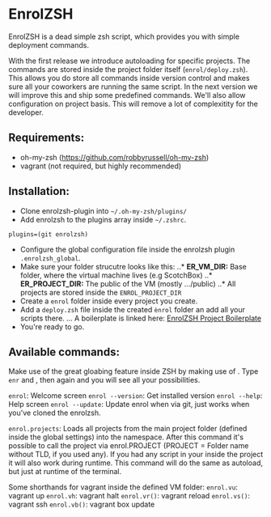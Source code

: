 # EnrolZSH

EnrolZSH is a dead simple zsh script, which provides you with simple deployment commands.

With the first release we introduce autoloading for specific projects. The commands are stored inside the project folder itself (`enrol/deploy.zsh`). This allows you do store all commands inside version control and makes sure all your coworkers are running the same script.
In the next version we will improve this and ship some predefined commands. We'll also allow configuration on project basis. This will remove a lot of complexitity for the developer.

## Requirements:

- oh-my-zsh (https://github.com/robbyrussell/oh-my-zsh)
- vagrant (not required, but highly recommended)

## Installation:

- Clone enrolzsh-plugin into `~/.oh-my-zsh/plugins/`
- Add enrolzsh to the plugins array inside `~/.zshrc`.
```
plugins=(git enrolzsh)
```
- Configure the global configuration file inside the enrolzsh plugin `.enrolzsh_global`.
- Make sure your folder strucutre looks like this:
..* **ER_VM_DIR:** Base folder, where the virtual machine lives (e.g ScotchBox)
..* **ER_PROJECT_DIR:** The public of the VM (mostly .../public)
..* All projects are stored inside the `ENROL_PROJECT_DIR`
- Create a `enrol` folder inside every project you create.
- Add a `deploy.zsh` file inside the created `ènrol` folder an add all your scripts there.
... A boilerplate is linked here: [EnrolZSH Project Boilerplate](https://www.google.com)
- You're ready to go.

## Available commands:

Make use of the great gloabing feature inside ZSH by making use of <TAB>.
Type `enr` and <TAB>, then <TAB> again and you will see all your possibilities.

`enrol`: Welcome screen
`enrol --version`: Get installed version
`enrol --help`: Help screen
`enrol --update`: Update enrol when via git, just works when you've cloned the enrolzsh.

`enrol.projects`: Loads all projects from the main project folder (defined inside the global settings) into the namespace.
After this command it's possible to call the project via enrol.PROJECT (PROJECT = Folder name without TLD, if you used any). If you had any script in your inside the project it will also work during runtime. This command will do the same as autoload, but just at runtime of the terminal.

Some shorthands for vagrant inside the defined VM folder:
`enrol.vu`: vagrant up
`enrol.vh`: vagrant halt
`enrol.vr()`: vagrant reload
`enrol.vs()`: vagrant ssh
`enrol.vb()`: vagrant box update
